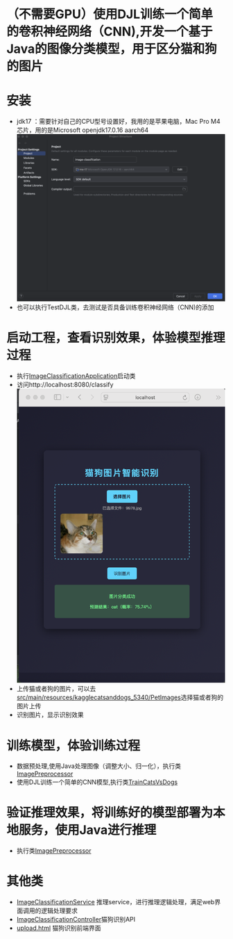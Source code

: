 # （不需要GPU）使用DJL训练一个简单的卷积神经网络（CNN),开发一个基于Java的图像分类模型，用于区分猫和狗的图片

# 安装
- jdk17 ：需要针对自己的CPU型号设置好，我用的是苹果电脑，Mac Pro M4芯片，用的是Microsoft openjdk17.0.16 aarch64
![jdk](doc/JDK.png)
- 也可以执行TestDJL类，去测试是否具备训练卷积神经网络（CNN)的添加
# 启动工程，查看识别效果，体验模型推理过程
- 执行[ImageClassificationApplication](src/main/java/com/sandy/ml/image/classification/ImageClassificationApplication.java)启动类
- 访问http://localhost:8080/classify
![](doc/function.png)
- 上传猫或者狗的图片，可以去[src/main/resources/kagglecatsanddogs_5340/PetImages](src/main/resources/kagglecatsanddogs_5340/PetImages)选择猫或者狗的图片上传
- 识别图片，显示识别效果
# 训练模型，体验训练过程
- 数据预处理,使用Java处理图像（调整大小、归一化），执行类[ImagePreprocessor](src/main/java/com/sandy/ml/image/classification/ImagePreprocessor.java)
- 使用DJL训练一个简单的CNN模型,执行类[TrainCatsVsDogs](src/main/java/com/sandy/ml/image/classification/TrainCatsVsDogs.java)
# 验证推理效果，将训练好的模型部署为本地服务，使用Java进行推理
- 执行类[ImagePreprocessor](src/main/java/com/sandy/ml/image/classification/ImagePreprocessor.java)
# 其他类
- [ImageClassificationService](src/main/java/com/sandy/ml/image/classification/ImageClassificationService.java) 推理service，进行推理逻辑处理，满足web界面调用的逻辑处理要求
- [ImageClassificationController](src/main/java/com/sandy/ml/image/classification/ImageClassificationController.java)猫狗识别API
- [upload.html](src/main/resources/templates/upload.html) 猫狗识别前端界面